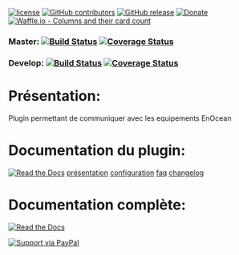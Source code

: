 
[![license](https://img.shields.io/github/license/NextDom/plugin-enocean.svg)](./LICENSE) [![GitHub contributors](https://img.shields.io/github/contributors/NextDom/plugin-enocean.svg)](../../graphs/contributors) [![GitHub release](https://img.shields.io/github/release/NextDom/plugin-enocean.svg)](../../releases) [![Donate](https://img.shields.io/badge/Donate-PayPal-green.svg)](https://www.paypal.me/ethal) [![Waffle.io - Columns and their card count](https://badge.waffle.io/NextDom/plugin-enocean.svg?columns=all)](https://waffle.io/NextDom/plugin-enocean)

### Master: [![Build Status](https://travis-ci.org/NextDom/plugin-enocean.svg?branch=master)](https://travis-ci.org/NextDom/plugin-enocean)  [![Coverage Status](https://coveralls.io/repos/github/NextDom/plugin-enocean/badge.svg?branch=master)](https://coveralls.io/github/NextDom/plugin-AndroidRemoteControl?branch=master)

### Develop: [![Build Status](https://travis-ci.org/NextDom/plugin-enocean.svg?branch=develop)](https://travis-ci.org/NextDom/plugin-enocean)  [![Coverage Status](https://coveralls.io/repos/github/NextDom/plugin-enocean/badge.svg?branch=develop)](https://coveralls.io/github/NextDom/plugin-enocean?branch=develop)

# Présentation:

Plugin permettant de communiquer avec les equipements EnOcean

# Documentation du plugin:
[![Read the Docs](https://img.shields.io/readthedocs/pip.svg)](docs/fr_FR/presentation.md)
[présentation](docs/fr_FR/presentation.md) [configuration](docs/fr_FR/configuration.md) [faq](docs/fr_FR/faq.md) [changelog](docs/fr_FR/changelog.md)

# Documentation complète:

[![Read the Docs](plugin_info/enocean_icon.png)](https://NextDom.github.io/plugin-enocean)


[![Support via PayPal](https://cdn.rawgit.com/twolfson/paypal-github-button/1.0.0/dist/button.svg)](https://www.paypal.me/ethal/)

